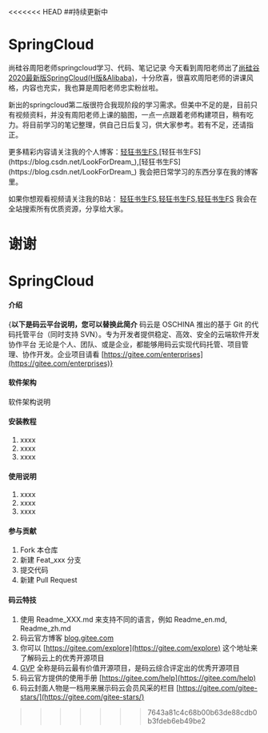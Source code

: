 <<<<<<< HEAD
##持续更新中
# SpringCloud
尚硅谷周阳老师springcloud学习、代码、笔记记录
今天看到周阳老师出了[尚硅谷2020最新版SpringCloud(H版&Alibaba)](https://www.bilibili.com/video/BV18E411x7eT)，十分欣喜，很喜欢周阳老师的讲课风格，内容也充实，我也算是周阳老师忠实粉丝啦。

新出的springcloud第二版很符合我现阶段的学习需求。但美中不足的是，目前只有视频资料，并没有周阳老师上课的脑图，一点一点跟着老师构建项目，稍有吃力。将目前学习的笔记整理，供自己日后复习，供大家参考。若有不足，还请指正。

更多精彩内容请关注我的个人博客：[轻狂书生FS](https://blog.csdn.net/LookForDream_),[轻狂书生FS](https://blog.csdn.net/LookForDream_),[轻狂书生FS](https://blog.csdn.net/LookForDream_) 我会把日常学习的东西分享在我的博客里。

如果你想观看视频请关注我的B站： [轻狂书生FS](https://space.bilibili.com/257349242/),[轻狂书生FS](https://space.bilibili.com/257349242/),[轻狂书生FS](https://space.bilibili.com/257349242/) 我会在全站搜索所有优质资源，分享给大家。

谢谢
=======
# SpringCloud

#### 介绍
{**以下是码云平台说明，您可以替换此简介**
码云是 OSCHINA 推出的基于 Git 的代码托管平台（同时支持 SVN）。专为开发者提供稳定、高效、安全的云端软件开发协作平台
无论是个人、团队、或是企业，都能够用码云实现代码托管、项目管理、协作开发。企业项目请看 [https://gitee.com/enterprises](https://gitee.com/enterprises)}

#### 软件架构
软件架构说明


#### 安装教程

1.  xxxx
2.  xxxx
3.  xxxx

#### 使用说明

1.  xxxx
2.  xxxx
3.  xxxx

#### 参与贡献

1.  Fork 本仓库
2.  新建 Feat_xxx 分支
3.  提交代码
4.  新建 Pull Request


#### 码云特技

1.  使用 Readme\_XXX.md 来支持不同的语言，例如 Readme\_en.md, Readme\_zh.md
2.  码云官方博客 [blog.gitee.com](https://blog.gitee.com)
3.  你可以 [https://gitee.com/explore](https://gitee.com/explore) 这个地址来了解码云上的优秀开源项目
4.  [GVP](https://gitee.com/gvp) 全称是码云最有价值开源项目，是码云综合评定出的优秀开源项目
5.  码云官方提供的使用手册 [https://gitee.com/help](https://gitee.com/help)
6.  码云封面人物是一档用来展示码云会员风采的栏目 [https://gitee.com/gitee-stars/](https://gitee.com/gitee-stars/)
>>>>>>> 7643a81c4c68b00b63de88cdb0b3fdeb6eb49be2
